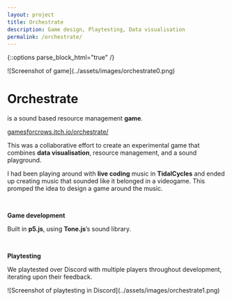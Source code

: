 ```yaml
---
layout: project
title: Orchestrate
description: Game design, Playtesting, Data visualisation
permalink: /orchestrate/
---
```

{::options parse_block_html="true" /}

<div class="col-12 mb-5">
![Screenshot of game](../assets/images/orchestrate0.png)
</div>

<div class="col-12 offset-sm-0 col-md-8 offset-md-2 col-lg-6 offset-lg-3 vertical-center orchestrate">

# Orchestrate

<div class="indent">

is a sound based resource management **game**.

[gamesforcrows.itch.io/orchestrate/](https://gamesforcrows.itch.io/orchestrate/)

This was a collaborative effort to create an experimental game that combines **data visualisation**, resource management, and a sound playground.

I had been playing around with **live coding** music in **TidalCycles** and ended up creating music that sounded like it belonged in a videogame. This promped the idea to design a game around the music.

</div><br>

**Game development**

<div class="indent">

Built in **p5.js**, using **Tone.js**’s sound library.

</div><br>

**Playtesting**

<div class="indent">

We playtested over Discord with multiple players throughout development, iterating upon their feedback.

</div>

</div>

<div class="col-12 mt-5">
![Screenshot of playtesting in Discord](../assets/images/orchestrate1.png)
</div>
